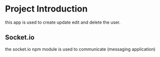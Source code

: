 # Project Introduction
this app is used to create update edit and delete the user.
## Socket.io
the socket.io npm module is used to communicate (messaging application)